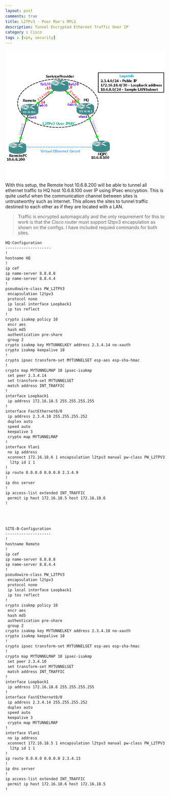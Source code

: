 ```yaml
---
layout: post
comments: true
title: L2TPv3 - Poor Man's MPLS
description: Tunnel Encrypted Ethernet Traffic Over IP
category : Cisco
tags : [vpn, security]
---
```

![L2TPv3 Over IPsec](/images/l2tpv3_over_ipsec.png)  
With this setup, the Remote host 10.6.8.200 will be able to tunnel all ethernet traffic to HQ host 10.6.8.100 over IP using IPsec encryption. This is quite useful when the communication channel between sites is untrustworthy such as Internet. This allows the sites to tunnel traffic destined to each other as if they are located with a LAN.  
>Traffic is encrypted automagically and the only requirement for this to work is that the Cisco router must support l2tpv3 encapulation as shown on the configs. I have included requied commands for both sites.  

    HQ-Configuration
    --------------------
    !
    hostname HQ
    !
    ip cef
    ip name-server 8.8.8.8
    ip name-server 8.8.4.4
    !
    pseudowire-class PW_L2TPV3
     encapsulation l2tpv3
     protocol none
     ip local interface Loopback1
     ip tos reflect
    !
    crypto isakmp policy 10
     encr aes
     hash md5
     authentication pre-share
     group 2
    crypto isakmp key MYTUNNELKEY address 2.3.4.14 no-xauth
    crypto isakmp keepalive 10
    !
    crypto ipsec transform-set MYTUNNELSET esp-aes esp-sha-hmac 
    !
    crypto map MYTUNNELMAP 10 ipsec-isakmp 
     set peer 2.3.4.14
     set transform-set MYTUNNELSET 
     match address INT_TRAFFIC
    !
    interface Loopback1
     ip address 172.16.18.5 255.255.255.255
    !
    interface FastEthernet0/0
     ip address 2.3.4.10 255.255.255.252
     duplex auto
     speed auto
     keepalive 3
     crypto map MYTUNNELMAP
    !
    interface Vlan1
     no ip address
     xconnect 172.16.18.6 1 encapsulation l2tpv3 manual pw-class PW_L2TPV3
      l2tp id 1 1
    !
    ip route 0.0.0.0 0.0.0.0 2.3.4.9
    !
    ip dns server
    !
    ip access-list extended INT_TRAFFIC
     permit ip host 172.16.18.5 host 172.16.18.6
    !




    SITE-B-Configuration
    --------------------
    !
    hostname Remote
    !
    ip cef
    ip name-server 8.8.8.8
    ip name-server 8.8.4.4
    !
    pseudowire-class PW_L2TPV3
     encapsulation l2tpv3
     protocol none
     ip local interface Loopback1
     ip tos reflect
    !
    crypto isakmp policy 10
     encr aes
     hash md5
     authentication pre-share
     group 2
    crypto isakmp key MYTUNNELKEY address 2.3.4.10 no-xauth
    crypto isakmp keepalive 10
    !
    crypto ipsec transform-set MYTUNNELSET esp-aes esp-sha-hmac 
    !
    crypto map MYTUNNELMAP 10 ipsec-isakmp 
     set peer 2.3.4.10
     set transform-set MYTUNNELSET 
     match address INT_TRAFFIC
    !
    interface Loopback1
     ip address 172.16.18.6 255.255.255.255
    !
    interface FastEthernet0/0
     ip address 2.3.4.14 255.255.255.252
     duplex auto
     speed auto
     keepalive 3
     crypto map MYTUNNELMAP
    !
    interface Vlan1
     no ip address
     xconnect 172.16.18.5 1 encapsulation l2tpv3 manual pw-class PW_L2TPV3
      l2tp id 1 1
    !
    ip route 0.0.0.0 0.0.0.0 2.3.4.13
    !
    ip dns server
    !
    ip access-list extended INT_TRAFFIC
     permit ip host 172.16.18.6 host 172.16.18.5
    !
